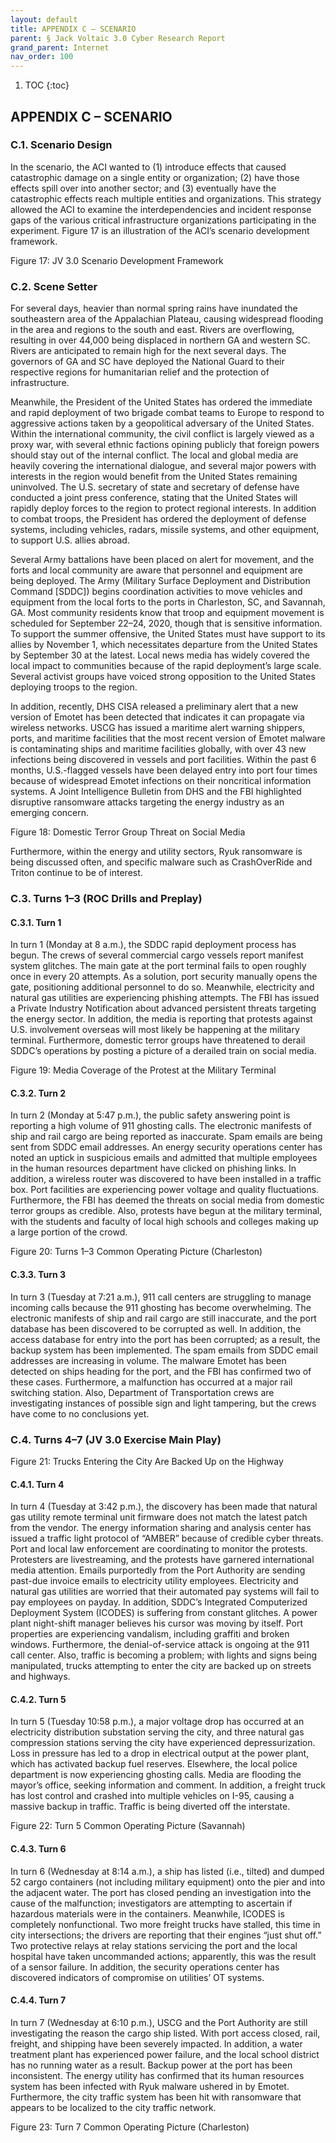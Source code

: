 ```yaml
---
layout: default
title: APPENDIX C – SCENARIO    
parent: § Jack Voltaic 3.0 Cyber Research Report 
grand_parent: Internet
nav_order: 100 
---
```

<style>
.dont-break-out {
  /* These are technically the same, but use both */
  overflow-wrap: break-word;
  word-wrap: break-word;

  -ms-word-break: break-all;
  /* This is the dangerous one in WebKit, as it breaks things wherever */
  word-break: break-all;
  /* Instead use this non-standard one: */
  word-break: break-word;
}
</style>

1. TOC
{:toc}

## APPENDIX C – SCENARIO

### C.1. Scenario Design
In the scenario, the ACI wanted to (1) introduce effects that caused catastrophic damage on a single entity or organization; (2) have those effects spill over into another sector; and (3) eventually have the catastrophic effects reach multiple entities and organizations. This strategy allowed the ACI to examine the interdependencies and incident response gaps of the various critical infrastructure organizations participating in the experiment. Figure 17 is an illustration of the ACI’s scenario development framework.

Figure 17: JV 3.0 Scenario Development Framework

### C.2. Scene Setter
For several days, heavier than normal spring rains have inundated the southeastern area of the Appalachian Plateau, causing widespread flooding in the area and regions to the south and east. Rivers are overflowing, resulting in over 44,000 being displaced in northern GA and western SC. Rivers are anticipated to remain high for the next several days. The governors of GA and SC have deployed the National Guard to their respective regions for humanitarian relief and the protection of infrastructure.

Meanwhile, the President of the United States has ordered the immediate and rapid deployment of two brigade combat teams to Europe to respond to aggressive actions taken by a geopolitical adversary of the United States. Within the international community, the civil conflict is largely viewed as a proxy war, with several ethnic factions opining publicly that foreign powers should stay out of the internal conflict. The local and global media are heavily covering the international dialogue, and several major powers with interests in the region would benefit from the United States remaining uninvolved. The U.S. secretary of state and secretary of defense have conducted a joint press conference, stating that the United States will rapidly deploy forces to the region to protect regional interests. In addition to combat troops, the President has ordered the deployment of defense systems, including vehicles, radars, missile systems, and other equipment, to support U.S. allies abroad.

Several Army battalions have been placed on alert for movement, and the forts and local community are aware that personnel and equipment are being deployed. The Army (Military Surface Deployment and Distribution Command [SDDC]) begins coordination activities to move vehicles and equipment from the local forts to the ports in Charleston, SC, and Savannah, GA. Most community residents know that troop and equipment movement is scheduled for September 22–24, 2020, though that is sensitive information. To support the summer offensive, the United States must have support to its allies by November 1, which necessitates departure from the United States by September 30 at the latest. Local news media has widely covered the local impact to communities because of the rapid deployment’s large scale. Several activist groups have voiced strong opposition to the United States deploying troops to the region.

In addition, recently, DHS CISA released a preliminary alert that a new version of Emotet has been detected that indicates it can propagate via wireless networks. USCG has issued a maritime alert warning shippers, ports, and maritime facilities that the most recent version of Emotet malware is contaminating ships and maritime facilities globally, with over 43 new infections being discovered in vessels and port facilities. Within the past 6 months, U.S.-flagged vessels have been delayed entry into port four times because of widespread Emotet infections on their noncritical information systems. A Joint Intelligence Bulletin from DHS and the FBI highlighted disruptive ransomware attacks targeting the energy industry as an emerging concern.

Figure 18: Domestic Terror Group Threat on Social Media

Furthermore, within the energy and utility sectors, Ryuk ransomware is being discussed often, and specific malware such as CrashOverRide and Triton continue to be of interest.

### C.3. Turns 1–3 (ROC Drills and Preplay)

#### C.3.1. Turn 1
In turn 1 (Monday at 8 a.m.), the SDDC rapid deployment process has begun. The crews of several commercial cargo vessels report manifest system glitches. The main gate at the port terminal fails to open roughly once in every 20 attempts. As a solution, port security manually opens the gate, positioning additional personnel to do so. Meanwhile, electricity and natural gas utilities are experiencing phishing attempts. The FBI has issued a Private Industry Notification about advanced persistent threats targeting the energy sector. In addition, the media is reporting that protests against U.S. involvement overseas will most likely be happening at the military terminal. Furthermore, domestic terror groups have threatened to derail SDDC’s operations by posting a picture of a derailed train on social media.

Figure 19: Media Coverage of the Protest at the Military Terminal

#### C.3.2. Turn 2
In turn 2 (Monday at 5:47 p.m.), the public safety answering point is reporting a high volume of 911 ghosting calls. The electronic manifests of ship and rail cargo are being reported as inaccurate. Spam emails are being sent from SDDC email addresses. An energy security operations center has noted an uptick in suspicious emails and admitted that multiple employees in the human resources department have clicked on phishing links. In addition, a wireless router was discovered to have been installed in a traffic box. Port facilities are experiencing power voltage and quality fluctuations. Furthermore, the FBI has deemed the threats on social media from domestic terror groups as credible. Also, protests have begun at the military terminal, with the students and faculty of local high schools and colleges making up a large portion of the crowd.

Figure 20: Turns 1–3 Common Operating Picture (Charleston)

#### C.3.3. Turn 3
In turn 3 (Tuesday at 7:21 a.m.), 911 call centers are struggling to manage incoming calls because the 911 ghosting has become overwhelming. The electronic manifests of ship and rail cargo are still inaccurate, and the port database has been discovered to be corrupted as well. In addition, the access database for entry into the port has been corrupted; as a result, the backup system has been implemented. The spam emails from SDDC email addresses are increasing in volume. The malware Emotet has been detected on ships heading for the port, and the FBI has confirmed two of these cases. Furthermore, a malfunction has occurred at a major rail switching station. Also, Department of Transportation crews are investigating instances of possible sign and light tampering, but the crews have come to no conclusions yet.

### C.4. Turns 4–7 (JV 3.0 Exercise Main Play)

Figure 21: Trucks Entering the City Are Backed Up on the Highway

#### C.4.1. Turn 4
In turn 4 (Tuesday at 3:42 p.m.), the discovery has been made that natural gas utility remote terminal unit firmware does not match the latest patch from the vendor. The energy information sharing and analysis center has issued a traffic light protocol of “AMBER” because of credible cyber threats. Port and local law enforcement are coordinating to monitor the protests. Protesters are livestreaming, and the protests have garnered international media attention. Emails purportedly from the Port Authority are sending past-due invoice emails to electricity utility employees. Electricity and natural gas utilities are worried that their automated pay systems will fail to pay employees on payday. In addition, SDDC’s Integrated Computerized Deployment System (ICODES) is suffering from constant glitches. A power plant night-shift manager believes his cursor was moving by itself. Port properties are experiencing vandalism, including graffiti and broken windows. Furthermore, the denial-of-service attack is ongoing at the 911 call center. Also, traffic is becoming a problem; with lights and signs being manipulated, trucks attempting to enter the city are backed up on streets and highways.

#### C.4.2. Turn 5
In turn 5 (Tuesday 10:58 p.m.), a major voltage drop has occurred at an electricity distribution substation serving the city, and three natural gas compression stations serving the city have experienced depressurization. Loss in pressure has led to a drop in electrical output at the power plant, which has activated backup fuel reserves. Elsewhere, the local police department is now experiencing ghosting calls. Media are flooding the mayor’s office, seeking information and comment. In addition, a freight truck has lost control and crashed into multiple vehicles on I-95, causing a massive backup in traffic. Traffic is being diverted off the interstate.

Figure 22: Turn 5 Common Operating Picture (Savannah)

#### C.4.3. Turn 6
In turn 6 (Wednesday at 8:14 a.m.), a ship has listed (i.e., tilted) and dumped 52 cargo containers (not including military equipment) onto the pier and into the adjacent water. The port has closed pending an investigation into the cause of the malfunction; investigators are attempting to ascertain if hazardous materials were in the containers. Meanwhile, ICODES is completely nonfunctional. Two more freight trucks have stalled, this time in city intersections; the drivers are reporting that their engines “just shut off.” Two protective relays at relay stations servicing the port and the local hospital have taken uncommanded actions; apparently, this was the result of a sensor failure. In addition, the security operations center has discovered indicators of compromise on utilities’ OT systems.

#### C.4.4. Turn 7
In turn 7 (Wednesday at 6:10 p.m.), USCG and the Port Authority are still investigating the reason the cargo ship listed. With port access closed, rail, freight, and shipping have been severely impacted. In addition, a water treatment plant has experienced power failure, and the local school district has no running water as a result. Backup power at the port has been inconsistent. The energy utility has confirmed that its human resources system has been infected with Ryuk malware ushered in by Emotet. Furthermore, the city traffic system has been hit with ransomware that appears to be localized to the city traffic network.

Figure 23: Turn 7 Common Operating Picture (Charleston)

</div>
